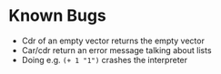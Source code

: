 # Known Bugs

* Cdr of an empty vector returns the empty vector
* Car/cdr return an error message talking about lists
* Doing e.g. `(+ 1 "1")` crashes the interpreter